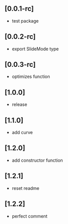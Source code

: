 ## [0.0.1-rc]

* test package


## [0.0.2-rc]

* export SlideMode type

## [0.0.3-rc]

* optimizes function


## [1.0.0]

* release

## [1.1.0]

* add curve

## [1.2.0]

* add constructor function

## [1.2.1]

* reset readme

## [1.2.2]

* perfect comment